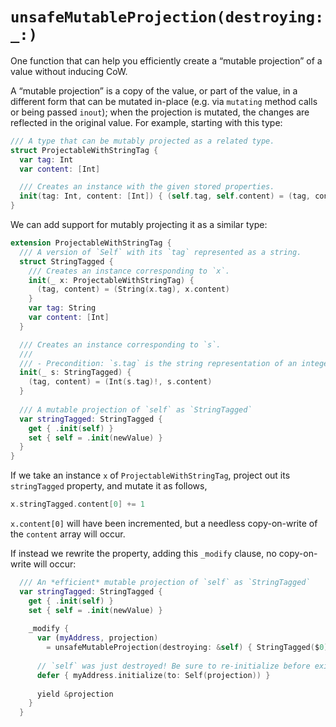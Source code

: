 # `unsafeMutableProjection(destroying:_:)`

One function that can help you efficiently create a “mutable projection” of a
value without inducing CoW.

A “mutable projection” is a copy of the value, or part of the value, in a
different form that can be mutated in-place (e.g. via `mutating` method calls or
being passed `inout`); when the projection is mutated, the changes are reflected
in the original value.  For example, starting with this type:

```swift
/// A type that can be mutably projected as a related type.
struct ProjectableWithStringTag {
  var tag: Int
  var content: [Int]

  /// Creates an instance with the given stored properties.
  init(tag: Int, content: [Int]) { (self.tag, self.content) = (tag, content) }
}
```

We can add support for mutably projecting it as a similar type:
```swift
extension ProjectableWithStringTag {
  /// A version of `Self` with its `tag` represented as a string.
  struct StringTagged {
    /// Creates an instance corresponding to `x`.
    init(_ x: ProjectableWithStringTag) {
      (tag, content) = (String(x.tag), x.content)
    }
    var tag: String
    var content: [Int]
  }

  /// Creates an instance corresponding to `s`.
  ///
  /// - Precondition: `s.tag` is the string representation of an integer.
  init(_ s: StringTagged) {
    (tag, content) = (Int(s.tag)!, s.content)
  }
  
  /// A mutable projection of `self` as `StringTagged`
  var stringTagged: StringTagged {
    get { .init(self) }
    set { self = .init(newValue) }
  }
}
```

If we take an instance `x` of `ProjectableWithStringTag`, project out its
`stringTagged` property, and mutate it as follows, 

```swift
x.stringTagged.content[0] += 1
```

`x.content[0]` will have been incremented, but a needless copy-on-write of the
`content` array will occur.

If instead we rewrite the property, adding this `_modify` clause, no
copy-on-write will occur:

```swift
  /// An *efficient* mutable projection of `self` as `StringTagged`
  var stringTagged: StringTagged {
    get { .init(self) }
    set { self = .init(newValue) }
    
    _modify {
      var (myAddress, projection) 
        = unsafeMutableProjection(destroying: &self) { StringTagged($0) }
      
      // `self` was just destroyed! Be sure to re-initialize before exiting.
      defer { myAddress.initialize(to: Self(projection)) }
      
      yield &projection
    }
  }
```


